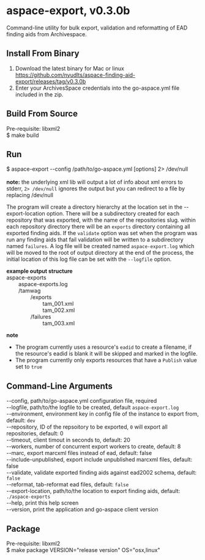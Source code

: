 aspace-export, v0.3.0b
=============
Command-line utility for bulk export, validation and reformatting of EAD finding aids from Archivespace.

Install From Binary
-------------------
1. Download the latest binary for Mac or linux https://github.com/nyudlts/aspace-finding-aid-export/releases/tag/v0.3.0b
3. Enter your ArchivesSpace credentials into the go-aspace.yml file included in the zip.

Build From Source
-----------------
Pre-requisite: libxml2<br>
$ make build 

Run
---
$ aspace-export --config /path/to/go-aspace.yml [options] 2> /dev/null 
<br><br><b>note:</b> the underlying xml lib will output a lot of info about xml errors to stderr, `2> /dev/null` ignores the output but you can redirect to a file by replacing /dev/null 

The program will create a directory hierarchy at the location set in the --export-location option. There will be a subdirectory created for each repository that was exported, with the name of the repositories slug.
within each repository directory there will be an `exports` directory containing all exported finding aids. 
If the `validate` option was set when the program was run any finding aids that fail validation will be written to a subdirectory named `failures`.
A log file will be created named `aspace-export.log` which will be moved to the root of output directory at the end of the process, the initial location of this log file can be set with the `--logfile` option.


**example output structure**<br>
aspace-exports<br>
&nbsp;&nbsp;&nbsp;&nbsp;&nbsp;&nbsp;&nbsp;&nbsp;aspace-exports.log<br>
&nbsp;&nbsp;&nbsp;&nbsp;&nbsp;&nbsp;&nbsp;&nbsp;/tamwag<br>
&nbsp;&nbsp;&nbsp;&nbsp;&nbsp;&nbsp;&nbsp;&nbsp;&nbsp;&nbsp;&nbsp;&nbsp;&nbsp;&nbsp;&nbsp;&nbsp;/exports<br>
&nbsp;&nbsp;&nbsp;&nbsp;&nbsp;&nbsp;&nbsp;&nbsp;&nbsp;&nbsp;&nbsp;&nbsp;&nbsp;&nbsp;&nbsp;&nbsp;&nbsp;&nbsp;&nbsp;&nbsp;&nbsp;&nbsp;&nbsp;&nbsp;tam_001.xml<br>
&nbsp;&nbsp;&nbsp;&nbsp;&nbsp;&nbsp;&nbsp;&nbsp;&nbsp;&nbsp;&nbsp;&nbsp;&nbsp;&nbsp;&nbsp;&nbsp;&nbsp;&nbsp;&nbsp;&nbsp;&nbsp;&nbsp;&nbsp;&nbsp;tam_002.xml<br>
&nbsp;&nbsp;&nbsp;&nbsp;&nbsp;&nbsp;&nbsp;&nbsp;&nbsp;&nbsp;&nbsp;&nbsp;&nbsp;&nbsp;&nbsp;&nbsp;/failures<br>
&nbsp;&nbsp;&nbsp;&nbsp;&nbsp;&nbsp;&nbsp;&nbsp;&nbsp;&nbsp;&nbsp;&nbsp;&nbsp;&nbsp;&nbsp;&nbsp;&nbsp;&nbsp;&nbsp;&nbsp;&nbsp;&nbsp;&nbsp;&nbsp;tam_003.xml<br>

**note**</br>
* The program currently uses a resource's `eadid` to create a filename, if the resource's eadid is blank it will be skipped and marked in the logfile.<br>
* The program currently only exports resources that have a `Publish` value set to `true`<br>

Command-Line Arguments
----------------------
--config, path/to/go-aspace.yml configuration file, required<br>
--logfile, path/to/the logfile to be created, default `aspace-export.log`<br>
--environment, environment key in config file of the instance to export from, default: `dev`<br>
--repository, ID of the repsoitory to be exported, `0` will export all repositories, default: 0<br>
--timeout, client timout in seconds to, default: 20<br>
--workers, number of concurrent export workers to create, default: 8<br>
--marc, export marcxml files instead of ead, default: false<br>
--include-unpublished, export include unpublished marcxml files, default: false<br>
--validate, validate exported finding aids against ead2002 schema, default: `false`<br>
--reformat, tab-reformat ead files, default: `false`<br/>
--export-location, path/to/the location to export finding aids, default: `./aspace-exports`<br>
--help, print this help screen<br>
--version, print the application and go-aspace client version

Package
-----------------
Pre-requisite: libxml2<br>
$ make package VERSION="release version" OS="osx,linux"


